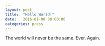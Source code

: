 ```yaml
---
layout: post
title:  "Hello World!"
date:   2016-01-08 08:00:00
categories: press
---
```


The world will never be the same. Ever. Again.
